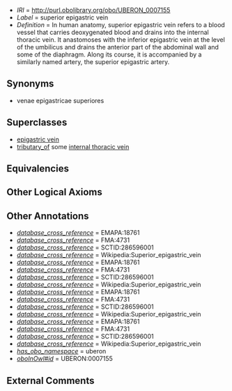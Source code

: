 * *IRI* = http://purl.obolibrary.org/obo/UBERON_0007155
 * *Label* = superior epigastric vein
 * *Definition* = In human anatomy, superior epigastric vein refers to a blood vessel that carries deoxygenated blood and drains into the internal thoracic vein. It anastomoses with the inferior epigastric vein at the level of the umbilicus and drains the anterior part of the abdominal wall and some of the diaphragm. Along its course, it is accompanied by a similarly named artery, the superior epigastric artery.

## Synonyms

 * venae epigastricae superiores

## Superclasses

 * [epigastric vein](../../UBERON/56/UBERON_0006356.md)
 * [tributary_of](../../core#tributary/of/core#tributary_of.md) some [internal thoracic vein](../../UBERON/89/UBERON_0001589.md)

## Equivalencies


## Other Logical Axioms


## Other Annotations

 * *[database_cross_reference](../../ef/oboInOwl#hasDbXref.md)* = EMAPA:18761
 * *[database_cross_reference](../../ef/oboInOwl#hasDbXref.md)* = FMA:4731
 * *[database_cross_reference](../../ef/oboInOwl#hasDbXref.md)* = SCTID:286596001
 * *[database_cross_reference](../../ef/oboInOwl#hasDbXref.md)* = Wikipedia:Superior_epigastric_vein
 * *[database_cross_reference](../../ef/oboInOwl#hasDbXref.md)* = EMAPA:18761
 * *[database_cross_reference](../../ef/oboInOwl#hasDbXref.md)* = FMA:4731
 * *[database_cross_reference](../../ef/oboInOwl#hasDbXref.md)* = SCTID:286596001
 * *[database_cross_reference](../../ef/oboInOwl#hasDbXref.md)* = Wikipedia:Superior_epigastric_vein
 * *[database_cross_reference](../../ef/oboInOwl#hasDbXref.md)* = EMAPA:18761
 * *[database_cross_reference](../../ef/oboInOwl#hasDbXref.md)* = FMA:4731
 * *[database_cross_reference](../../ef/oboInOwl#hasDbXref.md)* = SCTID:286596001
 * *[database_cross_reference](../../ef/oboInOwl#hasDbXref.md)* = Wikipedia:Superior_epigastric_vein
 * *[database_cross_reference](../../ef/oboInOwl#hasDbXref.md)* = EMAPA:18761
 * *[database_cross_reference](../../ef/oboInOwl#hasDbXref.md)* = FMA:4731
 * *[database_cross_reference](../../ef/oboInOwl#hasDbXref.md)* = SCTID:286596001
 * *[database_cross_reference](../../ef/oboInOwl#hasDbXref.md)* = Wikipedia:Superior_epigastric_vein
 * *[has_obo_namespace](../../ce/oboInOwl#hasOBONamespace.md)* = uberon
 * *[oboInOwl#id](../../id/oboInOwl#id.md)* = UBERON:0007155

## External Comments

